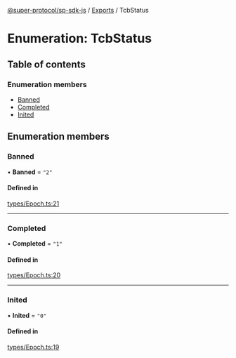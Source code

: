 [@super-protocol/sp-sdk-js](../README.md) / [Exports](../modules.md) / TcbStatus

# Enumeration: TcbStatus

## Table of contents

### Enumeration members

- [Banned](TcbStatus.md#banned)
- [Completed](TcbStatus.md#completed)
- [Inited](TcbStatus.md#inited)

## Enumeration members

### Banned

• **Banned** = `"2"`

#### Defined in

[types/Epoch.ts:21](https://github.com/Super-Protocol/sp-sdk-js/blob/8816d66/src/types/Epoch.ts#L21)

___

### Completed

• **Completed** = `"1"`

#### Defined in

[types/Epoch.ts:20](https://github.com/Super-Protocol/sp-sdk-js/blob/8816d66/src/types/Epoch.ts#L20)

___

### Inited

• **Inited** = `"0"`

#### Defined in

[types/Epoch.ts:19](https://github.com/Super-Protocol/sp-sdk-js/blob/8816d66/src/types/Epoch.ts#L19)
